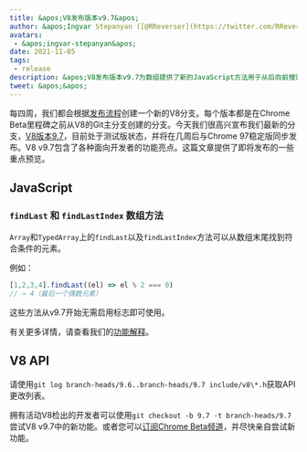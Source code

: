 ```yaml
---
title: &apos;V8发布版本v9.7&apos;
author: &apos;Ingvar Stepanyan ([@RReverser](https://twitter.com/RReverser))&apos;
avatars:
 - &apos;ingvar-stepanyan&apos;
date: 2021-11-05
tags:
 - release
description: &apos;V8发布版本v9.7为数组提供了新的JavaScript方法用于从后向前搜索元素。&apos;
tweet: &apos;&apos;
---
```

每四周，我们都会根据[发布流程](https://v8.dev/docs/release-process)创建一个新的V8分支。每个版本都是在Chrome Beta里程碑之前从V8的Git主分支创建的分支。今天我们很高兴宣布我们最新的分支，[V8版本9.7](https://chromium.googlesource.com/v8/v8.git/+log/branch-heads/9.7)，目前处于测试版状态，并将在几周后与Chrome 97稳定版同步发布。V8 v9.7包含了各种面向开发者的功能亮点。这篇文章提供了即将发布的一些重点预览。

<!--truncate-->
## JavaScript

### `findLast` 和 `findLastIndex` 数组方法

`Array`和`TypedArray`上的`findLast`以及`findLastIndex`方法可以从数组末尾找到符合条件的元素。

例如：

```js
[1,2,3,4].findLast((el) => el % 2 === 0)
// → 4（最后一个偶数元素）
```

这些方法从v9.7开始无需启用标志即可使用。

有关更多详情，请查看我们的[功能解释](https://v8.dev/features/finding-in-arrays#finding-elements-from-the-end)。

## V8 API

请使用`git log branch-heads/9.6..branch-heads/9.7 include/v8\*.h`获取API更改列表。

拥有活动V8检出的开发者可以使用`git checkout -b 9.7 -t branch-heads/9.7`尝试V8 v9.7中的新功能。或者您可以[订阅Chrome Beta频道](https://www.google.com/chrome/browser/beta.html)，并尽快亲自尝试新功能。
